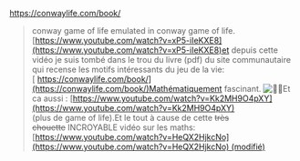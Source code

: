 
https://conwaylife.com/book/

> conway game of life emulated in conway game of life.  
 [https://www.youtube.com/watch?v=xP5-iIeKXE8](https://www.youtube.com/watch?v=xP5-iIeKXE8)et depuis cette vidéo je suis tombé dans le trou du livre (pdf) du site communautaire qui recense les motifs intéressants du jeu de la vie:  
[ https://conwaylife.com/book/](https://conwaylife.com/book/)Mathématiquement fascinant. ![:face_with_spiral_eyes:](https://a.slack-edge.com/production-standard-emoji-assets/14.0/google-medium/1f635-200d-1f4ab@2x.png)Et ca aussi : [https://www.youtube.com/watch?v=Kk2MH9O4pXY](https://www.youtube.com/watch?v=Kk2MH9O4pXY)  
(plus de game of life).Et le tout à cause de cette ~~très chouette~~ INCROYABLE vidéo sur les maths:  
[https://www.youtube.com/watch?v=HeQX2HjkcNo](https://www.youtube.com/watch?v=HeQX2HjkcNo) (modifié)